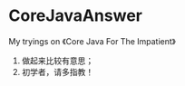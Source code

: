 # CoreJavaAnswer
My tryings on 《Core Java For The Impatient》
<ol>
  <li> 做起来比较有意思；
  <li>初学者，请多指教！
<ol>
